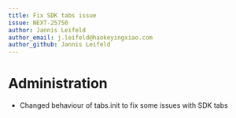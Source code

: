 ```yaml
---
title: Fix SDK tabs issue
issue: NEXT-25750
author: Jannis Leifeld
author_email: j.leifeld@haokeyingxiao.com
author_github: Jannis Leifeld
---
```

# Administration
* Changed behaviour of tabs.init to fix some issues with SDK tabs
